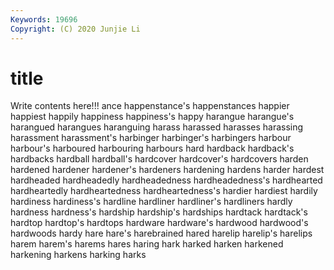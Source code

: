 ```yaml
---
Keywords: 19696
Copyright: (C) 2020 Junjie Li
---
```


# title

Write contents here!!!
ance
happenstance's 
happenstances 
happier 
happiest 
happily 
happiness 
happiness's 
happy 
harangue 
harangue's
harangued 
harangues 
haranguing 
harass 
harassed 
harasses 
harassing 
harassment 
harassment's 
harbinger
harbinger's 
harbingers 
harbour 
harbour's 
harboured 
harbouring 
harbours 
hard 
hardback 
hardback's
hardbacks 
hardball 
hardball's 
hardcover 
hardcover's 
hardcovers 
harden 
hardened 
hardener 
hardener's
hardeners 
hardening 
hardens 
harder 
hardest 
hardheaded 
hardheadedly 
hardheadedness 
hardheadedness's 
hardhearted
hardheartedly 
hardheartedness 
hardheartedness's 
hardier 
hardiest 
hardily 
hardiness 
hardiness's 
hardline 
hardliner
hardliner's 
hardliners 
hardly 
hardness 
hardness's 
hardship 
hardship's 
hardships 
hardtack 
hardtack's
hardtop 
hardtop's 
hardtops 
hardware 
hardware's 
hardwood 
hardwood's 
hardwoods 
hardy 
hare
hare's 
harebrained 
hared 
harelip 
harelip's 
harelips 
harem 
harem's 
harems 
hares
haring 
hark 
harked 
harken 
harkened 
harkening 
harkens 
harking 
harks 
